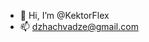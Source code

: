 - 👋 Hi, I’m @KektorFlex
- 📫 dzhachvadze@gmail.com

<!---
KektorFlex/KektorFlex is a ✨ special ✨ repository because its `README.md` (this file) appears on your GitHub profile.
You can click the Preview link to take a look at your changes.
--->
